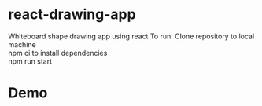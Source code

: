 # react-drawing-app
Whiteboard shape drawing app using react
To run:
Clone repository to local machine <br />
npm ci to install dependencies <br />
npm run start

# Demo
